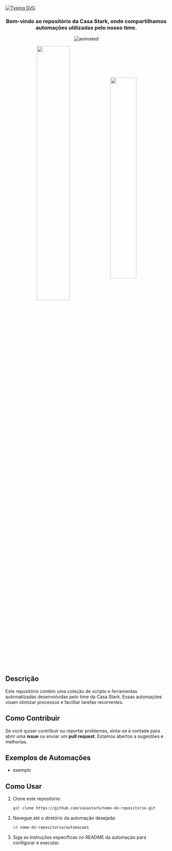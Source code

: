 [![Typing SVG](https://readme-typing-svg.demolab.com?font=MedievalSharp&size=30&pause=1000&color=075206&center=true&vCenter=true&width=1000&multiline=true&random=false&lines=Automa%C3%A7%C3%B5es+Casa+Stark)](https://git.io/typing-svg)

<h3 align="center">Bem-vindo ao repositório da Casa Stark, onde compartilhamos automações utilizadas pelo nosso time.</h3>

<p align="center">
 <img align="center" src="https://media.giphy.com/media/v1.Y2lkPTc5MGI3NjExaG1rejJxcnIyeWV3aXUzNjkydWlrajlhM251MG56eHo1ZjN2cXlyMSZlcD12MV9pbnRlcm5hbF9naWZfYnlfaWQmY3Q9Zw/3o6gE0Ab68HPMFCOzu/giphy.gif" alt="animated" />
</p>

<div align="center" style="margin-bottom:200px">
 <img width=45% align="center" src="https://github-readme-stats.vercel.app/api?username=casastark&theme=dark&show_icons=true" />
 <img width=40% align="center" src="https://github-readme-stats.vercel.app/api/top-langs/?username=casastark&layout=compact&theme=dark" />
</div>

## Descrição

Este repositório contém uma coleção de scripts e ferramentas automatizadas desenvolvidas pelo time da Casa Stark. Essas automações visam otimizar processos e facilitar tarefas recorrentes.

## Como Contribuir

Se você quiser contribuir ou reportar problemas, sinta-se à vontade para abrir uma **issue** ou enviar um **pull request**. Estamos abertos a sugestões e melhorias.

## Exemplos de Automações
- exemplo

## Como Usar

1. Clone este repositório:

    ```bash
    git clone https://github.com/casastark/nome-do-repositorio.git
    ```

2. Navegue até o diretório da automação desejada:

    ```bash
    cd nome-do-repositorio/automacao1
    ```

3. Siga as instruções específicas no README da automação para configurar e executar.
